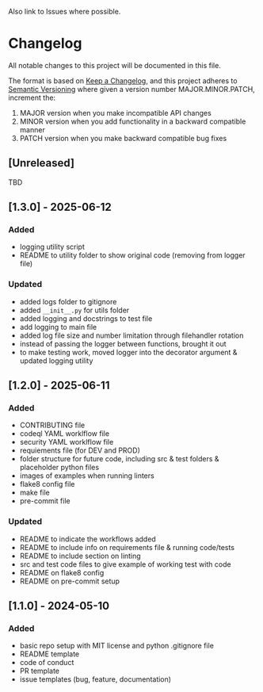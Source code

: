 Also link to Issues where possible.

# Changelog

All notable changes to this project will be documented in this file.

The format is based on [Keep a Changelog](https://keepachangelog.com/en/1.1.0/),
and this project adheres to [Semantic Versioning](https://semver.org/spec/v2.0.0.html) where given a version number MAJOR.MINOR.PATCH, increment the:

1. MAJOR version when you make incompatible API changes
2. MINOR version when you add functionality in a backward compatible manner
3. PATCH version when you make backward compatible bug fixes

## [Unreleased]

TBD

## [1.3.0] - 2025-06-12

### Added

- logging utility script
- README to utility folder to show original code (removing from logger file)

### Updated

- added logs folder to gitignore
- added `__init__.py` for utils folder
- added logging and docstrings to test file
- add logging to main file
- added log file size and number limitation through filehandler rotation
- instead of passing the logger between functions, brought it out
- to make testing work, moved logger into the decorator argument & updated logging utility

## [1.2.0] - 2025-06-11

### Added

- CONTRIBUTING file
- codeql YAML worklflow file
- security YAML worklflow file
- requiements file (for DEV and PROD)
- folder structure for future code, including src & test folders & placeholder python files
- images of examples when running linters
- flake8 config file
- make file
- pre-commit file

### Updated

- README to indicate the workflows added
- README to include info on requirements file & running code/tests
- README to include section on linting
- src and test code files to give example of working test with code
- README on flake8 config
- README on pre-commit setup

## [1.1.0] - 2024-05-10

### Added

- basic repo setup with MIT license and python .gitignore file
- README template
- code of conduct
- PR template
- issue templates (bug, feature, documentation)
